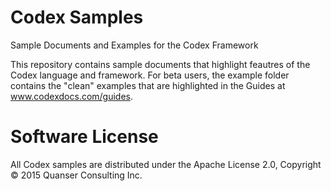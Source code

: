 # Codex Samples
Sample Documents and Examples for the Codex Framework

This repository contains sample documents that highlight feautres of the Codex language and framework. For beta users, the example folder contains the "clean" examples that are highlighted in the Guides at www.codexdocs.com/guides.

# Software License
All Codex samples are distributed under the Apache License 2.0, Copyright © 2015 Quanser Consulting Inc.
